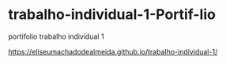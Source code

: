 # trabalho-individual-1-Portif-lio
portifolio trabalho individual 1

https://eliseumachadodealmeida.github.io/trabalho-individual-1/
